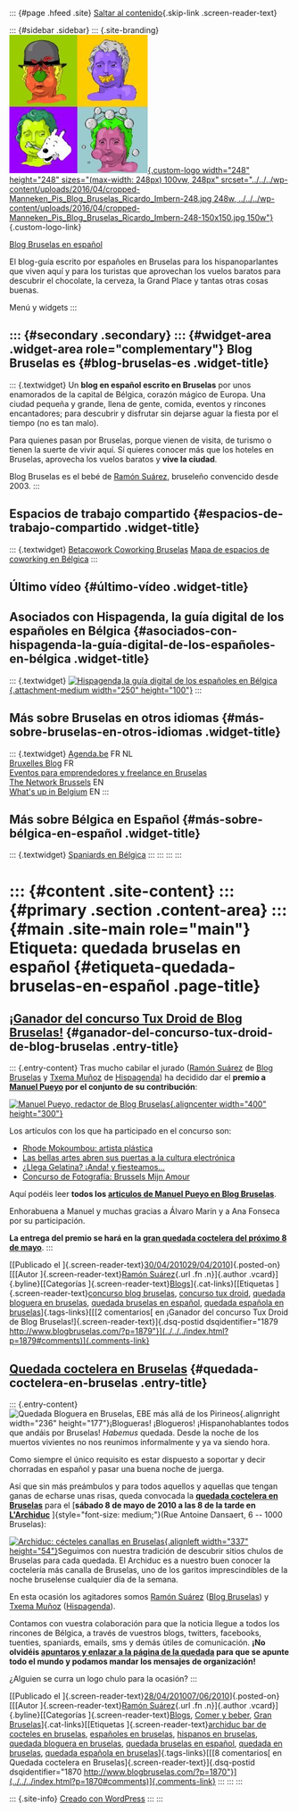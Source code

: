 ::: {#page .hfeed .site}
[Saltar al contenido](index.html#content){.skip-link
.screen-reader-text}

::: {#sidebar .sidebar}
::: {.site-branding}
[![](../../../wp-content/uploads/2016/04/cropped-Manneken_Pis_Blog_Bruselas_Ricardo_Imbern-248.jpg){.custom-logo
width="248" height="248" sizes="(max-width: 248px) 100vw, 248px"
srcset="../../../wp-content/uploads/2016/04/cropped-Manneken_Pis_Blog_Bruselas_Ricardo_Imbern-248.jpg 248w, ../../../wp-content/uploads/2016/04/cropped-Manneken_Pis_Blog_Bruselas_Ricardo_Imbern-248-150x150.jpg 150w"}](../../../index.html){.custom-logo-link}

[Blog Bruselas en español](../../../index.html)

El blog-guía escrito por españoles en Bruselas para los hispanoparlantes
que viven aquí y para los turistas que aprovechan los vuelos baratos
para descubrir el chocolate, la cerveza, la Grand Place y tantas otras
cosas buenas.

Menú y widgets
:::

::: {#secondary .secondary}
::: {#widget-area .widget-area role="complementary"}
Blog Bruselas es {#blog-bruselas-es .widget-title}
----------------

::: {.textwidget}
Un **blog en español escrito en Bruselas** por unos enamorados de la
capital de Bélgica, corazón mágico de Europa. Una ciudad pequeña y
grande, llena de gente, comida, eventos y rincones encantadores; para
descubrir y disfrutar sin dejarse aguar la fiesta por el tiempo (no es
tan malo).

Para quienes pasan por Bruselas, porque vienen de visita, de turismo o
tienen la suerte de vivir aquí. Sí quieres conocer más que los hoteles
en Bruselas, aprovecha los vuelos baratos y **vive la ciudad**.

Blog Bruselas es el bebé de [Ramón Suárez](http://www.ramonsuarez.com),
bruseleño convencido desde 2003.
:::

Espacios de trabajo compartido {#espacios-de-trabajo-compartido .widget-title}
------------------------------

::: {.textwidget}
[Betacowork Coworking Bruselas](http://www.betacowork.com) [Mapa de
espacios de coworking en Bélgica](http://coworkingbelgium.com)
:::

Último vídeo {#último-vídeo .widget-title}
------------

Asociados con Hispagenda, la guía digital de los españoles en Bélgica {#asociados-con-hispagenda-la-guía-digital-de-los-españoles-en-bélgica .widget-title}
---------------------------------------------------------------------

::: {.textwidget}
[![Hispagenda,la guía digital de los españoles en
Bélgica](../../../wp-content/uploads/2010/04/Hispagenda-250px.gif "Hispagenda, la guía digital de los españoles en Bélgica"){.attachment-medium
width="250" height="100"}](http://www.hispagenda.com)
:::

Más sobre Bruselas en otros idiomas {#más-sobre-bruselas-en-otros-idiomas .widget-title}
-----------------------------------

::: {.textwidget}
[Agenda.be](http://www.agenda.be) FR NL\
[Bruxelles Blog](http://www.bxlblog.be/) FR\
[Eventos para emprendedores y freelance en
Bruselas](http://www.betacowork.com/events/)\
[The Network
Brussels](http://groups.yahoo.com/group/TheNetworkBrussels/) EN\
[What\'s up in Belgium](http://www.whatsupin.be/) EN
:::

Más sobre Bélgica en Español {#más-sobre-bélgica-en-español .widget-title}
----------------------------

::: {.textwidget}
[Spaniards en Bélgica](http://www.spaniards.es/paises/belgica)
:::
:::
:::
:::

::: {#content .site-content}
::: {#primary .section .content-area}
::: {#main .site-main role="main"}
Etiqueta: quedada bruselas en español {#etiqueta-quedada-bruselas-en-español .page-title}
=====================================

[¡Ganador del concurso Tux Droid de Blog Bruselas!](../../../index.html?p=1879) {#ganador-del-concurso-tux-droid-de-blog-bruselas .entry-title}
-------------------------------------------------------------------------------

::: {.entry-content}
Tras mucho cabilar el jurado ([Ramón Suárez](http://ramonsuarez.com/) de
[Blog Bruselas](http://www.blogbruselas.com/blog/tag/?author=2) y [Txema
Muñoz](http://www.hispagenda.com/secciones/asbl/quienes-somos.html) de
[Hispagenda](http://www.hispagenda.com/#)) ha decidido dar el **premio a
[Manuel
Pueyo](http://twitter.com/manuelpueyo "Manuel Pueyo, redactor de BlogBruselas y organizador de eventos en Bruselas")
por el conjunto de su contribución**:

[![Manuel Pueyo, redactor de Blog
Bruselas](http://a3.twimg.com/profile_images/394307623/Still_5.jpeg "Manuel Pueyo, redactor de Blog Bruselas"){.aligncenter
width="400" height="300"}](http://twitter.com/manuelpueyo)

Los artículos con los que ha participado en el concurso son:

-   [Rhode Mokoumbou: artista
    plástica](http://www.blogbruselas.com/blog/tag/2010/03/rhode-mokoumbou-artista-plastica.html "Rhode Mokoumbou, artista plástica africana en Bruselas")
-   [Las bellas artes abren sus puertas a la cultura
    electrónica](http://www.blogbruselas.com/blog/tag/2010/03/las-bellas-artes-abren-sus-puertas-a-la-cultura-electronica.html "Las bellas artes abren sus puertas a la música electrónica en Bruselas")
-   [¿Llega Gelatina? ¡Anda! y
    fiesteamos...](http://www.blogbruselas.com/blog/tag/2010/04/llega-gelatina-anda-y-fiesteamos.html "Gelatina, fiesta latina en Bruselas")
-   [Concurso de Fotografía: Brussels Mijn
    Amour](http://www.blogbruselas.com/blog/tag/2010/04/concurso-de-fotografia-brussels-mijn-amour.html "Concurso de fotografía en Bruselas: Brussels Mijn Amour")

Aquí podéis leer **todos los [articulos de Manuel Pueyo en Blog
Bruselas](http://www.blogbruselas.com/author/easysun "Artículos de Manuel Pueyo en Blog Bruselas")**.

Enhorabuena a Manuel y muchas gracias a Álvaro Marín y a Ana Fonseca por
su participación.

**La entrega del premio se hará en la [gran quedada coctelera del
próximo 8 de
mayo](http://www.blogbruselas.com/2010/04/quedada-coctelera-en-bruselas.html "Quedada españolea en Bruselas")**.
:::

[[Publicado el
]{.screen-reader-text}[30/04/201029/04/2010](../../../index.html?p=1879)]{.posted-on}[[[Autor
]{.screen-reader-text}[Ramón
Suárez](../../2010/04/30/index.html?author=2){.url .fn .n}]{.author
.vcard}]{.byline}[[Categorías
]{.screen-reader-text}[Blogs](../../category/blogs/index.html)]{.cat-links}[[Etiquetas
]{.screen-reader-text}[concurso blog
bruselas](../concurso-blog-bruselas/index.html), [concurso tux
droid](../concurso-tux-droid/index.html), [quedada bloguera en
bruselas](../quedada-bloguera-en-bruselas/index.html), [quedada bruselas
en español](index.html), [quedada española en
bruselas](../quedada-espanola-en-bruselas/index.html)]{.tags-links}[[[2
comentarios[ en ¡Ganador del concurso Tux Droid de Blog
Bruselas!]{.screen-reader-text}]{.dsq-postid
dsqidentifier="1879 http://www.blogbruselas.com/?p=1879"}](../../../index.html?p=1879#comments)]{.comments-link}

[Quedada coctelera en Bruselas](../../../index.html?p=1870) {#quedada-coctelera-en-bruselas .entry-title}
-----------------------------------------------------------

::: {.entry-content}
![Quedada Bloguera en Bruselas, EBE más allá de los
Pirineos](http://lh6.ggpht.com/_m9ESRqvSnjc/Sb0O4Y8f9zI/AAAAAAAACDQ/cfuR7FaJWU8/s400/Evento%20Blog%20Espa%C3%B1a%20Extranjero%20Bruselas.JPG "Quedada Bloguera en Bruselas, EBE más allá de los Pirineos"){.alignright
width="236" height="177"}¡Blogueras! ¡Blogueros! ¡Hispanohablantes todos
que andáis por Bruselas! *Habemus* quedada. Desde la noche de los
muertos vivientes no nos reunimos informalmente y ya va siendo hora.

Como siempre el único requisito es estar dispuesto a soportar y decir
chorradas en español y pasar una buena noche de juerga.

Así que sin más preámbulos y para todos aquellos y aquellas que tengan
ganas de echarse unas risas, queda convocada la [**quedada coctelera en
Bruselas**](http://quedada-coctelera-bruselas.eventbrite.com "Quedada española en Bruselas")
para el [**sábado 8 de mayo de 2010 a las 8 de la tarde en**
**[L'Archiduc](http://www.archiduc.net/)**
]{style="font-size: medium;"}(Rue Antoine Dansaert, 6 -- 1000 Bruselas):

[![Archiduc: cécteles canallas en
Bruselas](../../../wp-content/uploads/2010/04/logo-archiduc.png "Archiduc: cécteles canallas en Bruselas"){.alignleft
width="337"
height="54"}](http://www.archiduc.be/ "Archiduc, que canalla eres")Seguimos
con nuestra tradición de descubrir sitios chulos de Bruselas para cada
quedada. El Archiduc es a nuestro buen conocer la coctelería más canalla
de Bruselas, uno de los garitos imprescindibles de la noche bruselense
cualquier día de la semana.

En esta ocasión los agitadores somos [Ramón
Suárez](http://ramonsuarez.com/) ([Blog
Bruselas](../../../index.html?author=2)) y [Txema
Muñoz](http://www.hispagenda.com/secciones/asbl/quienes-somos.html)
([Hispagenda](http://www.hispagenda.com/#)).

Contamos con vuestra colaboración para que la noticia llegue a todos los
rincones de Bélgica, a través de vuestros blogs, twitters, facebooks,
tuenties, spaniards, emails, sms y demás útiles de comunicación. **¡No
olvidéis [apuntaros y enlazar a la página de la
quedada](http://quedada-coctelera-bruselas.eventbrite.com "Quedada en Bruselas en español")
para que se apunte todo el mundo y podamos mandar los mensajes de
organización!**

¿Alguien se curra un logo chulo para la ocasión?
:::

[[Publicado el
]{.screen-reader-text}[28/04/201007/06/2010](../../../index.html?p=1870)]{.posted-on}[[[Autor
]{.screen-reader-text}[Ramón
Suárez](../../2010/04/30/index.html?author=2){.url .fn .n}]{.author
.vcard}]{.byline}[[Categorías
]{.screen-reader-text}[Blogs](../../category/blogs/index.html), [Comer y
beber](../../category/comer-y-beber/index.html), [Gran
Bruselas](../../category/gran-bruselas/index.html)]{.cat-links}[[Etiquetas
]{.screen-reader-text}[archiduc bar de cocteles en
bruselas](../archiduc-bar-de-cocteles-en-bruselas/index.html),
[españoles en bruselas](../espanoles-en-bruselas/index.html), [hispanos
en bruselas](../hispanos-en-bruselas/index.html), [quedada bloguera en
bruselas](../quedada-bloguera-en-bruselas/index.html), [quedada bruselas
en español](index.html), [quedada en
bruselas](../quedada-en-bruselas/index.html), [quedada española en
bruselas](../quedada-espanola-en-bruselas/index.html)]{.tags-links}[[[8
comentarios[ en Quedada coctelera en
Bruselas]{.screen-reader-text}]{.dsq-postid
dsqidentifier="1870 http://www.blogbruselas.com/?p=1870"}](../../../index.html?p=1870#comments)]{.comments-link}
:::
:::
:::

::: {.site-info}
[Creado con WordPress](https://es.wordpress.org/)
:::
:::
